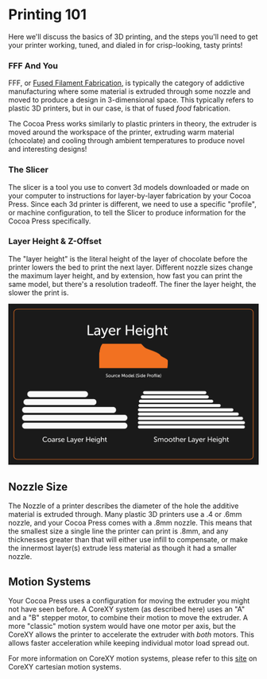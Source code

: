 # Printing 101

Here we'll discuss the basics of 3D printing, and the steps you'll need to get your printer working, tuned, and dialed in for crisp-looking, tasty prints!

### FFF And You

FFF, or [Fused Filament Fabrication](https://en.wikipedia.org/wiki/Fused_filament_fabrication), is typically the category of addictive manufacturing where some material is extruded through some nozzle and moved to produce a design in 3-dimensional space.  This typically refers to plastic 3D printers, but in our case, is that of fused *food* fabrication.

The Cocoa Press works similarly to plastic printers in theory, the extruder is moved around the workspace of the printer, extruding warm material (chocolate) and cooling through ambient temperatures to produce novel and interesting designs!

### The Slicer

The slicer is a tool you use to convert 3d models downloaded or made on your computer to instructions for layer-by-layer fabrication by your Cocoa Press.  Since each 3d printer is different, we need to use a specific "profile", or machine configuration, to tell the Slicer to produce information for the Cocoa Press specifically.

### Layer Height & Z-Offset

The "layer height" is the literal height of the layer of chocolate before the printer lowers the bed to print the next layer.  Different nozzle sizes change the maximum layer height, and by extension, how fast you can print the same model, but there's a resolution tradeoff.  The finer the layer height, the slower the print is.

![Layer Height Explainer](../img/layer_height_diagram.png)

## Nozzle Size

The Nozzle of a printer describes the diameter of the hole the additive material is extruded through.  Many plastic 3D printers use a .4 or .6mm nozzle, and your Cocoa Press comes with a .8mm nozzle. This means that the smallest size a single line the printer can print is .8mm, and any thicknesses greater than that will either use infill to compensate, or  make the innermost layer(s) extrude less material as though it had a smaller nozzle.

## Motion Systems

Your Cocoa Press uses a configuration for moving the extruder you might not have seen before.  A CoreXY system (as described here) uses an "A" and a "B" stepper motor, to combine their motion to move the extruder.  A more "classic" motion system would have one motor per axis, but the CoreXY allows the printer to accelerate the extruder with *both* motors.  This allows faster acceleration while keeping individual motor load spread out.

For more information on CoreXY motion systems, please refer to this [site](https://corexy.com/) on CoreXY cartesian motion systems.